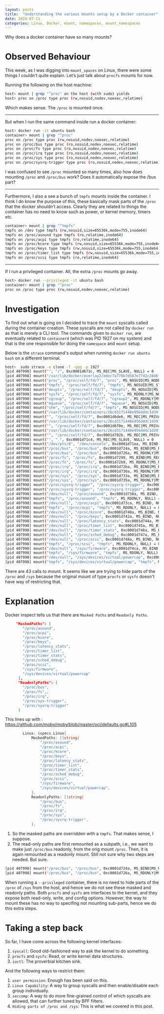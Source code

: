 ```yaml
---
layout: posts
title:  "Understanding the various mounts setup by a Docker container"
date: 2024-07-11
categories: Linux, Docker, mount, namespaces, mount_namespaces
---
```


Why does a docker container have so many mounts?

# Observed Behaviour
This week, as I was digging into `mount_spaces` on Linux, there were some things I couldn't quite explain. 
Let’s just talk about `procfs` mounts for now.

Running the following on the host machine:
```bash
host> mount | grep "^proc" on the host (with sudo) yields
host> proc on /proc type proc (rw,nosuid,nodev,noexec,relatime)
```

Which makes sense. The `/proc` is mounted once.

-----------------------------------------------------

But when I run the same command inside run a docker container:
```bash
host> docker run -it ubuntu bash
container> mount | grep "^proc"
proc on /proc type proc (rw,nosuid,nodev,noexec,relatime)
proc on /proc/bus type proc (ro,nosuid,nodev,noexec,relatime)
proc on /proc/fs type proc (ro,nosuid,nodev,noexec,relatime)
proc on /proc/irq type proc (ro,nosuid,nodev,noexec,relatime)
proc on /proc/sys type proc (ro,nosuid,nodev,noexec,relatime)
proc on /proc/sysrq-trigger type proc (ro,nosuid,nodev,noexec,relatime)
```

I was confused to see `/proc` mounted so many times, also how does mounting `/proc` and `/proc/bus` work? 
Does it automatically expose the /bus part?

------------------------------------------------------------------------------------
Furthermore, I also a see a bunch of `tmpfs` mounts inside the container. 
I think I do know the purpose of this, these basically mask parts of the `/proc` that the docker shouldn’t access. 
Clearly they are related to things the container has no need to know such as power, or kernel memory, timers etc. 
```bash
container> mount | grep "^tmpfs"
tmpfs on /dev type tmpfs (rw,nosuid,size=65536k,mode=755,inode64)
tmpfs on /proc/asound type tmpfs (ro,relatime,inode64)
tmpfs on /proc/acpi type tmpfs (ro,relatime,inode64)
tmpfs on /proc/kcore type tmpfs (rw,nosuid,size=65536k,mode=755,inode64)
tmpfs on /proc/keys type tmpfs (rw,nosuid,size=65536k,mode=755,inode64)
tmpfs on /proc/timer_list type tmpfs (rw,nosuid,size=65536k,mode=755,inode64)
tmpfs on /proc/scsi type tmpfs (ro,relatime,inode64)
```



------------------------------------------------------------------------

If I run a privileged container. All, the extra `/proc` mounts go away.

```bash
host> docker run --privileged -it ubuntu bash
container> mount | grep "^proc"
proc on /proc type proc (rw,nosuid,nodev,noexec,relatime)
```



# Investigation
To find out what is going on I decided to trace the `mount` syscalls called during the container creation.
These syscalls are not called by `docker run` as that is merely a CLI tool. The commands given to `docker run`,
are eventually related to `containerd` (which was PID 1927 on my system) and that is the one responsible for doing the `namespace` and `mount` setup.

Below is the `strace` command's output when running `docker run ubuntu bash` on a different terminal.

```bash
host>  sudo strace -e clone -f -qqq -p 1927
[pid 407998] mount("", "/", 0xc0001d673c, MS_REC|MS_SLAVE, NULL) = 0
[pid 407998] mount("/var/lib/docker/overlay2/edec7a778b7d587e77d2c28d6f210f805754a7bfee173acd7d4d55a1147dad6e/merged", "/var/lib/docker/overlay2/edec7a778b7d587e77d2c28d6f210f805754a7bfee173acd7d4d55a1147dad6e/merged", 0xc0001d6750, MS_BIND|MS_REC, NULL) = 0
[pid 407998] mount("proc", "/proc/self/fd/7", "proc", MS_NOSUID|MS_NODEV|MS_NOEXEC, NULL) = 0
[pid 407998] mount("tmpfs", "/proc/self/fd/7", "tmpfs", MS_NOSUID|MS_STRICTATIME, "mode=0755,mode=755,size=65536k") = 0
[pid 407998] mount("devpts", "/proc/self/fd/7", "devpts", MS_NOSUID|MS_NOEXEC, "newinstance,ptmxmode=0666,mode=0"...) = 0
[pid 407998] mount("sysfs", "/proc/self/fd/7", "sysfs", MS_RDONLY|MS_NOSUID|MS_NODEV|MS_NOEXEC, NULL) = 0
[pid 407998] mount("cgroup", "/proc/self/fd/7", "cgroup2", MS_RDONLY|MS_NOSUID|MS_NODEV|MS_NOEXEC, NULL) = 0
[pid 407998] mount("mqueue", "/proc/self/fd/7", "mqueue", MS_NOSUID|MS_NODEV|MS_NOEXEC, NULL) = 0
[pid 407998] mount("shm", "/proc/self/fd/7", "tmpfs", MS_NOSUID|MS_NODEV|MS_NOEXEC, "mode=1777,size=67108864") = 0
[pid 407998] mount("/var/lib/docker/containers/26cd3171448e956dddc1d397f115a21cfd0aea8830415b733e8c219e8d51d424/resolv.conf", "/proc/self/fd/7", 0xc0001d6de0, MS_BIND|MS_REC, NULL) = 0
[pid 407998] mount("", "/proc/self/fd/7", 0xc0001d6de6, MS_REC|MS_PRIVATE, NULL) = 0
[pid 407998] mount("/var/lib/docker/containers/26cd3171448e956dddc1d397f115a21cfd0aea8830415b733e8c219e8d51d424/hostname", "/proc/self/fd/7", 0xc0001d6e69, MS_BIND|MS_REC, NULL) = 0
[pid 407998] mount("", "/proc/self/fd/7", 0xc0001d6f0e, MS_REC|MS_PRIVATE, NULL) = 0
[pid 407998] mount("/var/lib/docker/containers/26cd3171448e956dddc1d397f115a21cfd0aea8830415b733e8c219e8d51d424/hosts", "/proc/self/fd/7", 0xc0001d6fda, MS_BIND|MS_REC, NULL) = 0
[pid 407998] mount("", "/proc/self/fd/7", 0xc0001d702b, MS_REC|MS_PRIVATE, NULL) = 0
[pid 407998] mount("", ".", 0xc0001d71c4, MS_REC|MS_SLAVE, NULL) = 0
[pid 407998] mount("/dev/pts/0", "/dev/console", 0xc0001d71ea, MS_BIND, NULL) = 0
[pid 407998] mount("/proc/bus", "/proc/bus", 0xc0001d724a, MS_BIND|MS_REC, NULL) = 0
[pid 407998] mount("/proc/bus", "/proc/bus", 0xc0001d726a, MS_RDONLY|MS_NOSUID|MS_NODEV|MS_NOEXEC|MS_REMOUNT|MS_BIND, NULL) = 0
[pid 407998] mount("/proc/fs", "/proc/fs", 0xc0001d7299, MS_BIND|MS_REC, NULL) = 0
[pid 407998] mount("/proc/fs", "/proc/fs", 0xc0001d72b9, MS_RDONLY|MS_NOSUID|MS_NODEV|MS_NOEXEC|MS_REMOUNT|MS_BIND, NULL) = 0
[pid 407998] mount("/proc/irq", "/proc/irq", 0xc0001d72ba, MS_BIND|MS_REC, NULL) = 0
[pid 407998] mount("/proc/irq", "/proc/irq", 0xc0001d730a, MS_RDONLY|MS_NOSUID|MS_NODEV|MS_NOEXEC|MS_REMOUNT|MS_BIND, NULL) = 0
[pid 407998] mount("/proc/sys", "/proc/sys", 0xc0001d733a, MS_BIND|MS_REC, NULL) = 0
[pid 407998] mount("/proc/sys", "/proc/sys", 0xc0001d735a, MS_RDONLY|MS_NOSUID|MS_NODEV|MS_NOEXEC|MS_REMOUNT|MS_BIND, NULL) = 0
[pid 407998] mount("/proc/sysrq-trigger", "/proc/sysrq-trigger", 0xc0001d735b, MS_BIND|MS_REC, NULL) = 0
[pid 407998] mount("/proc/sysrq-trigger", "/proc/sysrq-trigger", 0xc0001d735c, MS_RDONLY|MS_NOSUID|MS_NODEV|MS_NOEXEC|MS_REMOUNT|MS_BIND, NULL) = 0
[pid 407998] mount("/dev/null", "/proc/asound", 0xc0001d738a, MS_BIND, NULL) = -1 ENOTDIR (Not a directory)
[pid 407998] mount("tmpfs", "/proc/asound", "tmpfs", MS_RDONLY, NULL) = 0
[pid 407998] mount("/dev/null", "/proc/acpi", 0xc0001d73ca, MS_BIND, NULL) = -1 ENOTDIR (Not a directory)
[pid 407998] mount("tmpfs", "/proc/acpi", "tmpfs", MS_RDONLY, NULL) = 0
[pid 407998] mount("/dev/null", "/proc/kcore", 0xc0001d740a, MS_BIND, NULL) = 0
[pid 407998] mount("/dev/null", "/proc/keys", 0xc0001d742a, MS_BIND, NULL) = 0
[pid 407998] mount("/dev/null", "/proc/latency_stats", 0xc0001d744a, MS_BIND, NULL) = -1 ENOENT (No such file or directory)
[pid 407998] mount("/dev/null", "/proc/timer_list", 0xc0001d745a, MS_BIND, NULL) = 0
[pid 407998] mount("/dev/null", "/proc/timer_stats", 0xc0001d746a, MS_BIND, NULL) = -1 ENOENT (No such file or directory)
[pid 407998] mount("/dev/null", "/proc/sched_debug", 0xc0001d747a, MS_BIND, NULL) = -1 ENOENT (No such file or directory)
[pid 407998] mount("/dev/null", "/proc/scsi", 0xc0001d748a, MS_BIND, NULL) = -1 ENOTDIR (Not a directory)
[pid 407998] mount("tmpfs", "/proc/scsi", "tmpfs", MS_RDONLY, NULL) = 0
[pid 407998] mount("/dev/null", "/sys/firmware", 0xc0001d74ca, MS_BIND, NULL) = -1 ENOTDIR (Not a directory)
[pid 407998] mount("tmpfs", "/sys/firmware", "tmpfs", MS_RDONLY, NULL) = 0
[pid 407998] mount("/dev/null", "/sys/devices/virtual/powercap", 0xc0001d750a, MS_BIND, NULL) = -1 ENOTDIR (Not a directory)
[pid 407998] mount("tmpfs", "/sys/devices/virtual/powercap", "tmpfs", MS_RDONLY, NULL) = 0
```

There are 43 calls to mount.
It seems like we are trying to hide parts of the `/proc` and `/sys` because the original mount of type `procfs` or `sysfs`
doesn't have way of restricting that. 

# Explanation
Docker inspect tells us that there are `Masked Paths` and `Readonly Paths`.
```json
     "MaskedPaths": [
        "/proc/asound",
        "/proc/acpi",
        "/proc/kcore",
        "/proc/keys",
        "/proc/latency_stats",
        "/proc/timer_list",
        "/proc/timer_stats",
        "/proc/sched_debug",
        "/proc/scsi",
        "/sys/firmware",
        "/sys/devices/virtual/powercap"
      ],
      "ReadonlyPaths": [
        "/proc/bus",
        "/proc/fs",,
        "/proc/irq",
        "/proc/sys-trigger",
        "/proc/sysrq-trigger"
      ]
```

This lines up with : https://github.com/moby/moby/blob/master/oci/defaults.go#L105

```go
        Linux: &specs.Linux{
            MaskedPaths: []string{
                "/proc/asound",
                "/proc/acpi",
                "/proc/kcore",
                "/proc/keys",
                "/proc/latency_stats",
                "/proc/timer_list",
                "/proc/timer_stats",
                "/proc/sched_debug",
                "/proc/scsi",
                "/sys/firmware",
                "/sys/devices/virtual/powercap",
            },
            ReadonlyPaths: []string{
                "/proc/bus",
                "/proc/fs",
                "/proc/irq",
                "/proc/sys",
                "/proc/sysrq-trigger",
            },
```

1. So the masked paths are overridden with a `tmpfs`. That makes sense, I suppose.
2. The read-only paths are first remounted as a subpath, i.e., we want to make just `/proc/bus` readonly, 
from the orig mount `/proc`. Then, it is again remounted as a readonly mount. Still not sure why two steps are needed. But sure.

```bash
[pid 407998] mount("/proc/bus", "/proc/bus", 0xc0001d724a, MS_BIND|MS_REC, NULL) = 0
[pid 407998] mount("/proc/bus", "/proc/bus", 0xc0001d726a, MS_RDONLY|MS_NOSUID|MS_NODEV|MS_NOEXEC|MS_REMOUNT|MS_BIND, NULL) = 0
```

When running a `--privileged` container, there is no need to hide parts of the `/proc` of `/sys` from the host,
and hence we do not see these masked and readonly paths.
Both `procfs` and `sysfs` are interfaces to the kernel, and they expose both read-only, write, and config options.
However, the way to mount these has no way to specifing not mounting sub-parts, hence we do this extra steps.

# Taking a step back
So far, I have come across the following kernel interfaces:
1. `syscall`: Good old-fashioned way to ask the kernel to do something.
2. `procfs` and `sysfs`: Read, or write kernel data structures.
3. `ioctl`: The proverbial kitchen sink.

And the following ways to restrict them:
1. `user permission`: Enough has been said on this.
2. `Linux Capability`: A way to group syscalls and then enable/disable each group individually.
3. `seccomp`: A way to do more fine-grained control of which syscalls are allowed, that can further tuned by BPF filters.
4. `Hiding parts of /proc and /sys`: This is what we covered in this post.


